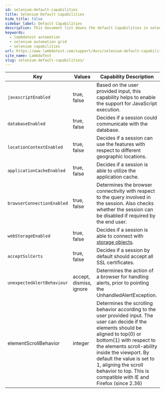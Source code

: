 ```yaml
---
id: selenium-default-capabilities
title: Selenium Default Capabilities
hide_title: false
sidebar_label: Default Capabilities
description: This document list downs the default Capabilities in selenium that are supported in LambdaTest
keywords:
  - lambdatest automation
  - selenium automation grid
  - selenium capabilities
url: https://www.lambdatest.com/support/docs/selenium-default-capabilities/
site_name: LambdaTest
slug: selenium-default-capabilities/
---
```


<script type="application/ld+json"
      dangerouslySetInnerHTML={{ __html: JSON.stringify({
       "@context": "https://schema.org",
        "@type": "BreadcrumbList",
        "itemListElement": [{
          "@type": "ListItem",
          "position": 1,
          "name": "LambdaTest",
          "item": "https://www.lambdatest.com"
        },{
          "@type": "ListItem",
          "position": 2,
          "name": "Selenium Capabilities",
          "item": "https://www.lambdatest.com/support/docs/"
        },{
          "@type": "ListItem",
          "position": 3,
          "name": "Selenium Default Capability",
          "item": "https://www.lambdatest.com/support/docs/selenium-default-capabilities/"
        }]
      })
    }}
></script>

| Key | Values | Capability Description |
|-----|--------|------------------------|
| `javascriptEnabled` | true, false | Based on the user provided input, this capability helps to enable the support for JavaScript execution.|
| `databaseEnabled` | true, false | Decides if a session could communicate with the database. |
| `locationContextEnabled` | true, false | Decides if a session can use the features with respect to different geographic locations.|
| `applicationCacheEnabled` | true, false | Decides if a session is able to utilize the application cache.|
| `browserConnectionEnabled` | true, false | Determines the browser connectivity with respect to the query involved in the session. Also checks whether the session can be disabled if required by the end user. |
| `webStorageEnabled` | true, false | Decides if a session is able to connect with [storage objects](https://www.w3.org/TR/2009/WD-webstorage-20091029/).|
| `acceptSslCerts` | true, false | Decides if a session by default should accept all SSL certificates.|
| `unexpectedAlertBehaviour` | accept, dismiss, ignore | Determines the action of a browser for handling alerts, prior to pointing the UnhandledAlertException. |
| elementScrollBehavior | integer | Determines the scrolling behavior according to the user provided input. The user can decide if the elements should be aligned to top(0) or bottom(1) with respect to the elements scroll-ability inside the viewport. By default the value is set to 1, aligning the scroll behavior to top. This is compatible with IE and Firefox (since 2.36) |